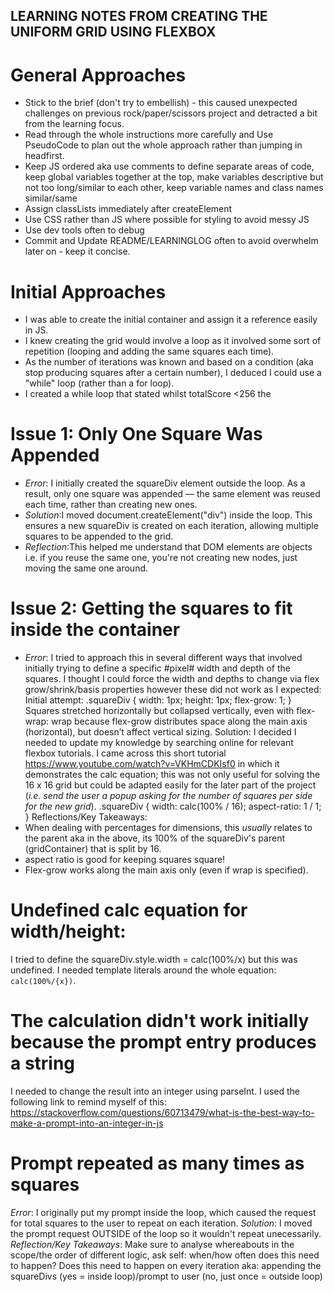## LEARNING NOTES FROM CREATING THE UNIFORM GRID USING FLEXBOX ##

# General Approaches #
- Stick to the brief (don't try to embellish) - this caused unexpected challenges on previous rock/paper/scissors project and detracted a bit from the learning focus. 
- Read through the whole instructions more carefully and Use PseudoCode to plan out the whole approach rather than jumping in headfirst. 
- Keep JS ordered aka use comments to define separate areas of code, keep global variables together at the top, make variables descriptive but not too long/similar to each other, keep variable names and class names similar/same
- Assign classLists immediately after createElement
- Use CSS rather than JS where possible for styling to avoid messy JS
- Use dev tools often to debug
- Commit and Update README/LEARNINGLOG often to avoid overwhelm later on - keep it concise. 

# Initial Approaches #
- I was able to create the initial container and assign it a reference easily in JS.
- I knew creating the grid would involve a loop as it involved some sort of repetition (looping and adding the same squares each time).
- As the number of iterations was known and based on a condition (aka stop producing squares after a certain number), I deduced I could use a "while" loop (rather than a for loop). 
- I created a while loop that stated whilst totalScore <256 the 

# Issue 1: Only One Square Was Appended #
- *Error*: I initially created the squareDiv element outside the loop. As a result, only one square was appended — the same element was reused each time, rather than creating new ones.
- *Solution*:I moved document.createElement("div") inside the loop. This ensures a new squareDiv is created on each iteration, allowing multiple squares to be appended to the grid.
- *Reflection*:This helped me understand that DOM elements are objects i.e. if you reuse the same one, you're not creating new nodes, just moving the same one around.


# Issue 2: Getting the squares to fit inside the container #
- *Error*: I tried to approach this in several different ways that involved initially trying to define a specific #pixel# width and depth of the squares. I thought I could force the width and depths to change via flex grow/shrink/basis properties however these did not work as I expected: 
Initial attempt:
.squareDiv {
  width: 1px;
  height: 1px;
  flex-grow: 1;
}
Squares stretched horizontally but collapsed vertically, even with flex-wrap: wrap because flex-grow distributes space along the main axis (horizontal), but doesn’t affect vertical sizing.
Solution: I decided I needed to update my knowledge by searching online for relevant flexbox tutorials. I came across this short tutorial https://www.youtube.com/watch?v=VKHmCDKIsf0 in which it demonstrates the calc equation; this was not only useful for solving the 16 x 16 grid but could be adapted easily for the later part of the project (*i.e. send the user a popup asking for the number of squares per side for the new grid*).
.squareDiv {
  width: calc(100% / 16);
  aspect-ratio: 1 / 1;
}
Reflections/Key Takeaways:
- When dealing with percentages for dimensions, this *usually* relates to the parent aka in the above, its 100% of the squareDiv's parent (gridContainer) that is split by 16. 
- aspect ratio is good for keeping squares square!
- Flex-grow works along the main axis only (even if wrap is specified).

# Undefined calc equation for width/height: #
I tried to define the squareDiv.style.width = calc(100%/x) but this was undefined. 
I needed template literals around the whole equation: `calc(100%/{x})`.

# The calculation didn't work initially because the prompt entry produces a string #
I needed to change the result into an integer using parseInt. 
I used the following link to remind myself of this: https://stackoverflow.com/questions/60713479/what-is-the-best-way-to-make-a-prompt-into-an-integer-in-js

# Prompt repeated as many times as squares #
*Error*: I originally put my prompt inside the loop, which caused the request for total squares to the user to repeat on each iteration. 
*Solution*: I moved the prompt request OUTSIDE of the loop so it wouldn't repeat unecessarily. 
*Reflection/Key Takeaways*: Make sure to analyse whereabouts in the scope/the order of different logic, ask self: when/how often does this need to happen? Does this need to happen on every iteration aka: appending the squareDivs (yes = inside loop)/prompt to user (no, just once = outside loop)


